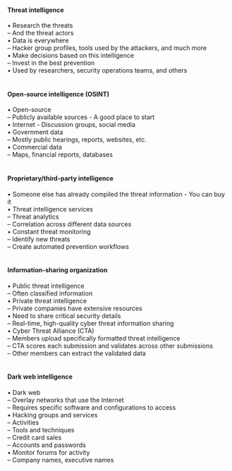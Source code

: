 ####  Threat intelligence  

• Research the threats  
– And the threat actors  
• Data is everywhere  
– Hacker group profiles, tools used by the attackers, and much more  
• Make decisions based on this intelligence  
– Invest in the best prevention  
• Used by researchers, security operations teams, and others  
<br>


####  Open-source intelligence (OSINT)  

• Open-source  
– Publicly available sources - A good place to start  
• Internet - Discussion groups, social media  
• Government data  
– Mostly public hearings, reports, websites, etc.  
• Commercial data  
– Maps, financial reports, databases  
<br>


####  Proprietary/third-party intelligence  

• Someone else has already compiled the threat information - You can buy it  
• Threat intelligence services  
– Threat analytics  
– Correlation across different data sources  
• Constant threat monitoring  
– Identify new threats  
– Create automated prevention workflows  
<br>


####  Information-sharing organization  

• Public threat intelligence  
– Often classified information  
• Private threat intelligence  
– Private companies have extensive resources  
• Need to share critical security details  
– Real-time, high-quality cyber threat information sharing  
• Cyber Threat Alliance (CTA)  
– Members upload specifically formatted threat intelligence  
– CTA scores each submission and validates across other submissions  
– Other members can extract the validated data  
<br>


####  Dark web intelligence  

• Dark web  
– Overlay networks that use the Internet  
– Requires specific software and configurations to access  
• Hacking groups and services  
– Activities  
– Tools and techniques  
– Credit card sales  
– Accounts and passwords  
• Monitor forums for activity  
– Company names, executive names
